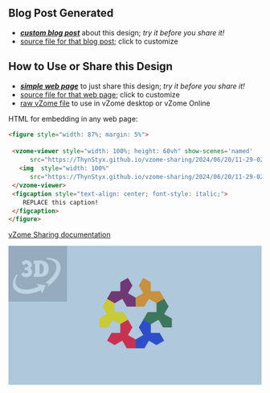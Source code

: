 
## Blog Post Generated

 - [***custom blog post***](<https://ThynStyx.github.io/vzome-sharing/2024/06/20/Spiral-Propellors-11-29-02.html>) about this design; *try it before you share it!*
 - [source file for that blog post](<https://github.com/ThynStyx/vzome-sharing/edit/main/_posts/2024-06-20-Spiral-Propellors-11-29-02.md>); click to customize
 


## How to Use or Share this Design

 - [***simple web page***](<https://ThynStyx.github.io/vzome-sharing/2024/06/20/11-29-02-Spiral-Propellors/>) to just share this design; *try it before you share it!*
 - [source file for that web page](<https://github.com/ThynStyx/vzome-sharing/edit/main/2024/06/20/11-29-02-Spiral-Propellors/index.md>); click to customize
 - [raw vZome file](<https://raw.githubusercontent.com/ThynStyx/vzome-sharing/main/2024/06/20/11-29-02-Spiral-Propellors/Spiral-Propellors.vZome>) to use in vZome desktop or vZome Online
 
 HTML for embedding in any web page:
 ```html
<figure style="width: 87%; margin: 5%">
  
  <vzome-viewer style="width: 100%; height: 60vh" show-scenes='named'
       src="https://ThynStyx.github.io/vzome-sharing/2024/06/20/11-29-02-Spiral-Propellors/Spiral-Propellors.vZome" >
    <img  style="width: 100%"
       src="https://ThynStyx.github.io/vzome-sharing/2024/06/20/11-29-02-Spiral-Propellors/Spiral-Propellors.png" >
  </vzome-viewer>
  <figcaption style="text-align: center; font-style: italic;">
     REPLACE this caption!
  </figcaption>
</figure>

 ```

[vZome Sharing documentation](https://vzome.github.io/vzome/sharing.html#how-it-works)

![Image](<Spiral-Propellors.png>)

